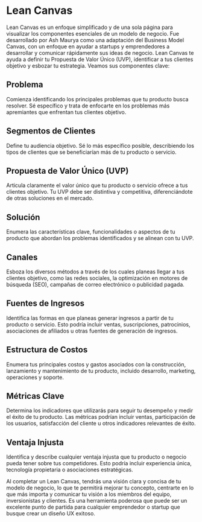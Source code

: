 # Lean Canvas

Lean Canvas es un enfoque simplificado y de una sola página para visualizar los componentes esenciales de un modelo de negocio. Fue desarrollado por Ash Maurya como una adaptación del Business Model Canvas, con un enfoque en ayudar a startups y emprendedores a desarrollar y comunicar rápidamente sus ideas de negocio. Lean Canvas te ayuda a definir tu Propuesta de Valor Único (UVP), identificar a tus clientes objetivo y esbozar tu estrategia. Veamos sus componentes clave:

## Problema

Comienza identificando los principales problemas que tu producto busca resolver. Sé específico y trata de enfocarte en los problemas más apremiantes que enfrentan tus clientes objetivo.

## Segmentos de Clientes

Define tu audiencia objetivo. Sé lo más específico posible, describiendo los tipos de clientes que se beneficiarían más de tu producto o servicio.

## Propuesta de Valor Único (UVP)

Articula claramente el valor único que tu producto o servicio ofrece a tus clientes objetivo. Tu UVP debe ser distintiva y competitiva, diferenciándote de otras soluciones en el mercado.

## Solución

Enumera las características clave, funcionalidades o aspectos de tu producto que abordan los problemas identificados y se alinean con tu UVP.

## Canales

Esboza los diversos métodos a través de los cuales planeas llegar a tus clientes objetivo, como las redes sociales, la optimización en motores de búsqueda (SEO), campañas de correo electrónico o publicidad pagada.

## Fuentes de Ingresos

Identifica las formas en que planeas generar ingresos a partir de tu producto o servicio. Esto podría incluir ventas, suscripciones, patrocinios, asociaciones de afiliados u otras fuentes de generación de ingresos.

## Estructura de Costos

Enumera tus principales costos y gastos asociados con la construcción, lanzamiento y mantenimiento de tu producto, incluido desarrollo, marketing, operaciones y soporte.

## Métricas Clave

Determina los indicadores que utilizarás para seguir tu desempeño y medir el éxito de tu producto. Las métricas podrían incluir ventas, participación de los usuarios, satisfacción del cliente u otros indicadores relevantes de éxito.

## Ventaja Injusta

Identifica y describe cualquier ventaja injusta que tu producto o negocio pueda tener sobre tus competidores. Esto podría incluir experiencia única, tecnología propietaria o asociaciones estratégicas.

Al completar un Lean Canvas, tendrás una visión clara y concisa de tu modelo de negocio, lo que te permitirá mejorar tu concepto, centrarte en lo que más importa y comunicar tu visión a los miembros del equipo, inversionistas y clientes. Es una herramienta poderosa que puede ser un excelente punto de partida para cualquier emprendedor o startup que busque crear un diseño UX exitoso.
